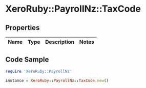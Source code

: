 # XeroRuby::PayrollNz::TaxCode

## Properties

Name | Type | Description | Notes
------------ | ------------- | ------------- | -------------

## Code Sample

```ruby
require 'XeroRuby::PayrollNz'

instance = XeroRuby::PayrollNz::TaxCode.new()
```


